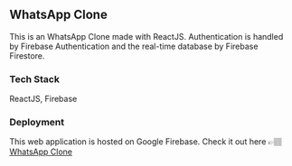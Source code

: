 ## WhatsApp Clone

This is an WhatsApp Clone made with ReactJS. Authentication is handled by Firebase Authentication and the real-time database by Firebase Firestore.

### Tech Stack

ReactJS, Firebase

### Deployment

This web application is hosted on Google Firebase. Check it out here 👉🏽 [WhatsApp Clone](https://whatsappclone-5fdcf.firebaseapp.com/)
